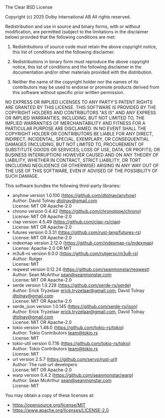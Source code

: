 The Clear BSD License

Copyright (c) 2025 Dolby International AB
All rights reserved.

Redistribution and use in source and binary forms, with or without
modification, are permitted (subject to the limitations in the disclaimer
below) provided that the following conditions are met:

1. Redistributions of source code must retain the above copyright
   notice, this list of conditions and the following disclaimer.

2. Redistributions in binary form must reproduce the above copyright
   notice, this list of conditions and the following disclaimer in
   the documentation and/or other materials provided with the
   distribution.

3. Neither the name of the copyright holder nor the names of its
   contributors may be used to endorse or promote products derived
   from this software without specific prior written permission.

NO EXPRESS OR IMPLIED LICENSES TO ANY PARTY'S PATENT RIGHTS ARE GRANTED
BY THIS LICENSE. THIS SOFTWARE IS PROVIDED BY THE COPYRIGHT HOLDERS AND
CONTRIBUTORS "AS IS" AND ANY EXPRESS OR IMPLIED WARRANTIES, INCLUDING,
BUT NOT LIMITED TO, THE IMPLIED WARRANTIES OF MERCHANTABILITY AND FITNESS
FOR A PARTICULAR PURPOSE ARE DISCLAIMED. IN NO EVENT SHALL THE COPYRIGHT
HOLDER OR CONTRIBUTORS BE LIABLE FOR ANY DIRECT, INDIRECT, INCIDENTAL,
SPECIAL, EXEMPLARY, OR CONSEQUENTIAL DAMAGES (INCLUDING, BUT NOT
LIMITED TO, PROCUREMENT OF SUBSTITUTE GOODS OR SERVICES; LOSS OF USE,
DATA, OR PROFITS; OR BUSINESS INTERRUPTION) HOWEVER CAUSED AND ON ANY
THEORY OF LIABILITY, WHETHER IN CONTRACT, STRICT LIABILITY, OR TORT
(INCLUDING NEGLIGENCE OR OTHERWISE) ARISING IN ANY WAY OUT OF THE USE
OF THIS SOFTWARE, EVEN IF ADVISED OF THE POSSIBILITY OF SUCH DAMAGE.

This software bundles the following third-party libraries:

 - anyhow version 1.0.100 (https://github.com/dtolnay/anyhow)  
   Author: David Tolnay <dtolnay@gmail.com>  
   License: MIT OR Apache-2.0
 - chrono version 0.4.42 (https://github.com/chronotope/chrono)  
   License: MIT OR Apache-2.0
 - clap version 4.5.49 (https://github.com/clap-rs/clap)  
   License: MIT OR Apache-2.0
 - futures version 0.3.31 (https://github.com/rust-lang/futures-rs)  
   License: MIT OR Apache-2.0
 - indexmap version 2.12.0 (https://github.com/indexmap-rs/indexmap)  
   License: Apache-2.0 OR MIT
 - m3u8-rs version 6.0.0 (https://github.com/rutgersc/m3u8-rs)  
   Author: Rutger  
   License: MIT
 - reqwest version 0.12.24 (https://github.com/seanmonstar/reqwest)  
   Author: Sean McArthur <sean@seanmonstar.com>  
   License: MIT OR Apache-2.0
 - serde version 1.0.228 (https://github.com/serde-rs/serde)  
   Author: Erick Tryzelaar <erick.tryzelaar@gmail.com>, David Tolnay <dtolnay@gmail.com>  
   License: MIT OR Apache-2.0
 - serde_json version 1.0.145 (https://github.com/serde-rs/json)  
   Author: Erick Tryzelaar <erick.tryzelaar@gmail.com>, David Tolnay <dtolnay@gmail.com>  
   License: MIT OR Apache-2.0
 - tokio version 1.48.0 (https://github.com/tokio-rs/tokio)  
   Author: Tokio Contributors <team@tokio.rs>  
   License: MIT
 - tokio-util version 0.7.16 (https://github.com/tokio-rs/tokio)  
   Author: Tokio Contributors <team@tokio.rs>  
   License: MIT
 - url version 2.5.7 (https://github.com/servo/rust-url)  
   Author: The rust-url developers  
   License: MIT OR Apache-2.0
 - warp version 0.4.2 (https://github.com/seanmonstar/warp)  
   Author: Sean McArthur <sean@seanmonstar.com>  
   License: MIT

You may obtain a copy of these licenses at:
 - https://opensource.org/license/MIT
 - https://www.apache.org/licenses/LICENSE-2.0


